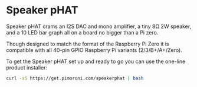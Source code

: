 <!--
---
name: Speaker pHAT
class: board
type: audio
formfactor: pHAT
manufacturer: Pimoroni
description: An I2S digital speaker and VU meter
buy: https://shop.pimoroni.com/products/speaker-phat
image: 'speaker-phat.png'
pincount: 40
eeprom: no
power:
  '2':
  '17':
ground:
  '6':
  '9':
  '14':
  '20':
  '25':
  '30':
  '34':
  '39':
pin:
  '3':
    mode: i2c
  '5':
    mode: i2c
  '12':
    name: I2S
  '35':
    name: I2S
  '40':
    name: I2S
install:
  'devices':
  - 'i2s'
  - 'i2c'
i2c:
  '0x54':
    name: LED driver
    device: sn3218
-->
# Speaker pHAT

Speaker pHAT crams an I2S DAC and mono amplifier, a tiny 8Ω 2W speaker, and a 10 LED bar graph all on a board no bigger than a Pi zero.

Though designed to match the format of the Raspberry Pi Zero it is compatible with all 40-pin GPIO Raspberry Pi variants (2/3/B+/A+/Zero).

To get the Speaker pHAT set up and ready to go you can use the one-line product installer:

```bash
curl -sS https://get.pimoroni.com/speakerphat | bash
```
